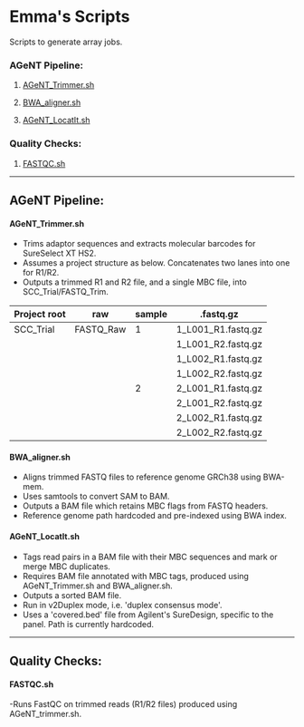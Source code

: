 
# Emma's Scripts

Scripts to generate array jobs.

### AGeNT Pipeline:

1. [AGeNT_Trimmer.sh](#agent_trimmersh)

1. [BWA_aligner.sh](#bwa_alignersh)

1. [AGeNT_LocatIt.sh](#agent_locatitsh)

### Quality Checks:

1. [FASTQC.sh](#fastqcsh)

***

## AGeNT Pipeline:

#### AGeNT_Trimmer.sh

- Trims adaptor sequences and extracts molecular barcodes for SureSelect XT HS2. 
- Assumes a project structure as below. Concatenates two lanes into one for R1/R2. 
- Outputs a trimmed R1 and R2 file, and a single MBC file, into SCC_Trial/FASTQ_Trim.

Project root | raw | sample | .fastq.gz
--- | --- | --- | ---
SCC_Trial | FASTQ_Raw | 1 | 1_L001_R1.fastq.gz
|  |  |  | 1_L001_R2.fastq.gz
| |  |  | 1_L002_R1.fastq.gz
|  |  |  | 1_L002_R2.fastq.gz
| |  | 2 | 2_L001_R1.fastq.gz
|  |  |  | 2_L001_R2.fastq.gz
| |  |  | 2_L002_R1.fastq.gz
|  |  |  | 2_L002_R2.fastq.gz



#### BWA_aligner.sh

- Aligns trimmed FASTQ files to reference genome GRCh38 using BWA-mem. 
- Uses samtools to convert SAM to BAM. 
- Outputs a BAM file which retains MBC flags from FASTQ headers. 
- Reference genome path hardcoded and pre-indexed using BWA index. 


#### AGeNT_LocatIt.sh

- Tags read pairs in a BAM file with their MBC sequences and mark or merge MBC duplicates. 
- Requires BAM file annotated with MBC tags, produced using AGeNT_Trimmer.sh and BWA_aligner.sh. 
- Outputs a sorted BAM file. 
- Run in v2Duplex mode, i.e. 'duplex consensus mode'. 
- Uses a 'covered.bed' file from Agilent's SureDesign, specific to the panel. Path is currently hardcoded.   


***

## Quality Checks:

#### FASTQC.sh

-Runs FastQC on trimmed reads (R1/R2 files) produced using AGeNT_trimmer.sh. 
